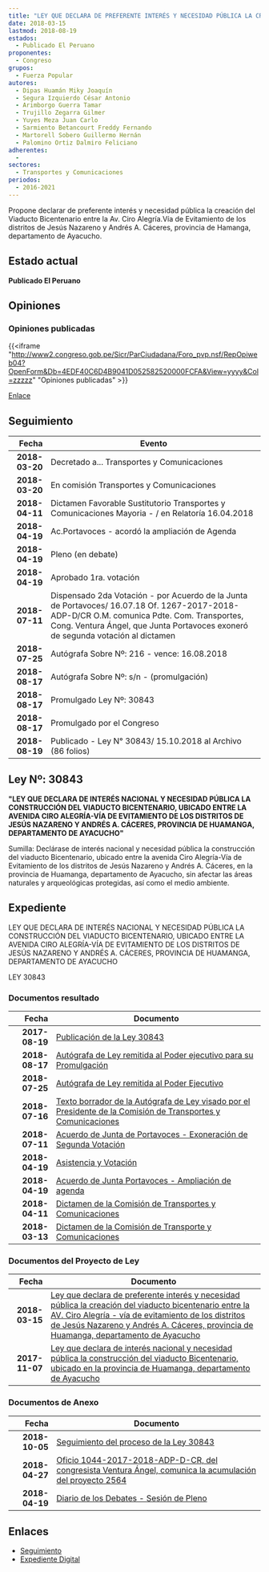 ```yaml
---
title: "LEY QUE DECLARA DE PREFERENTE INTERÉS Y NECESIDAD PÚBLICA LA CREACIÓN DEL VIADUCTO BICENTENARIO ENTRE LA AV. CIRO ALEGRÍA-VÍA DE EVITAMIENTO DE LOS DISTRITOS DE JESÚS NAZARENO Y ANDRÉS A. CÁCERES, PROVINCIA DE HUAMANGA, DEPARTAMENTO DE AYACUCHO"
date: 2018-03-15
lastmod: 2018-08-19
estados: 
  - Publicado El Peruano
proponentes: 
  - Congreso
grupos: 
  - Fuerza Popular
autores: 
  - Dipas Huamán Miky Joaquín
  - Segura Izquierdo César Antonio
  - Arimborgo Guerra Tamar
  - Trujillo Zegarra Gilmer
  - Yuyes Meza Juan Carlo
  - Sarmiento Betancourt Freddy Fernando
  - Martorell Sobero Guillermo Hernán
  - Palomino Ortiz Dalmiro Feliciano
adherentes: 
  - 
sectores: 
  - Transportes y Comunicaciones
periodos: 
  - 2016-2021
---
```


Propone declarar de preferente interés y necesidad pública la creación del Viaducto Bicentenario entre la Av. Ciro Alegría.Vía de Evitamiento de los distritos de Jesús Nazareno y Andrés A. Cáceres, provincia de Hamanga, departamento de Ayacucho.


## Estado actual

**Publicado El Peruano**

## Opiniones

### Opiniones publicadas

{{<iframe "http://www2.congreso.gob.pe/Sicr/ParCiudadana/Foro_pvp.nsf/RepOpiweb04?OpenForm&Db=4EDF40C6D4B9041D052582520000FCFA&View=yyyy&Col=zzzzz" "Opiniones publicadas" >}}

[Enlace](http://www2.congreso.gob.pe/Sicr/ParCiudadana/Foro_pvp.nsf/RepOpiweb04?OpenForm&Db=4EDF40C6D4B9041D052582520000FCFA&View=yyyy&Col=zzzzz)

## Seguimiento

| Fecha | Evento |
|------:|--------|
| **2018-03-20** | Decretado a... Transportes y Comunicaciones|
| **2018-03-20** | En comisión Transportes y Comunicaciones|
| **2018-04-11** | Dictamen Favorable Sustitutorio Transportes y Comunicaciones Mayoria - / en Relatoría 16.04.2018|
| **2018-04-19** | Ac.Portavoces - acordó la ampliación de Agenda|
| **2018-04-19** | Pleno (en debate)|
| **2018-04-19** | Aprobado 1ra. votación|
| **2018-07-11** | Dispensado 2da Votación - por Acuerdo de la Junta de Portavoces/ 16.07.18 Of. 1267-2017-2018-ADP-D/CR O.M. comunica Pdte. Com. Transportes, Cong. Ventura Ángel, que Junta Portavoces exoneró de segunda votación al dictamen|
| **2018-07-25** | Autógrafa Sobre Nº: 216 - vence: 16.08.2018|
| **2018-08-17** | Autógrafa Sobre Nº: s/n - (promulgación)|
| **2018-08-17** | Promulgado Ley Nº: 30843|
| **2018-08-17** | Promulgado por el Congreso|
| **2018-08-19** | Publicado - Ley N° 30843/ 15.10.2018 al Archivo (86 folios)|

## Ley Nº: 30843

**"LEY QUE DECLARA DE INTERÉS NACIONAL Y NECESIDAD PÚBLICA LA CONSTRUCCIÓN DEL VIADUCTO BICENTENARIO, UBICADO ENTRE LA AVENIDA CIRO ALEGRÍA-VÍA DE EVITAMIENTO DE LOS DISTRITOS DE JESÚS NAZARENO Y ANDRÉS A. CÁCERES, PROVINCIA DE HUAMANGA, DEPARTAMENTO DE AYACUCHO"**

Sumilla: Declárase de interés nacional y necesidad pública la construcción del viaducto Bicentenario, ubicado entre la avenida Ciro Alegría-Vía de Evitamiento de los distritos de Jesús Nazareno y Andrés A. Cáceres, en la provincia de Huamanga, departamento de Ayacucho, sin afectar las áreas naturales y arqueológicas protegidas, así como el medio ambiente.


## Expediente

LEY QUE DECLARA DE INTERÉS NACIONAL Y NECESIDAD PÚBLICA LA CONSTRUCCIÓN DEL VIADUCTO BICENTENARIO, UBICADO ENTRE LA AVENIDA CIRO ALEGRÍA-VÍA DE EVITAMIENTO DE LOS DISTRITOS DE JESÚS NAZARENO Y ANDRÉS A. CÁCERES, PROVINCIA DE HUAMANGA, DEPARTAMENTO DE AYACUCHO

LEY 30843


### Documentos resultado

| Fecha | Documento |
|------:|--------|
| **2017-08-19** | [Publicación de la Ley 30843](http://www.leyes.congreso.gob.pe/Documentos/2016_2021/ADLP/Normas_Legales/30843--ey.pdf) |
| **2018-08-17** | [Autógrafa de Ley remitida al Poder ejecutivo para su Promulgación](http://www.leyes.congreso.gob.pe/Documentos/2016_2021/ADLP/Texto_Aprobado/AU0256420180817.PDF) |
| **2018-07-25** | [Autógrafa de Ley remitida al Poder Ejecutivo](http://www.leyes.congreso.gob.pe/Documentos/2016_2021/Autografas/Ley_y_de_Resolucion_Legislativa/AU0256420180725.PDF) |
| **2018-07-16** | [Texto borrador de la Autógrafa de Ley visado por el Presidente de la Comisión de Transportes y Comunicaciones](http://www.leyes.congreso.gob.pe/Documentos/2016_2021/Texto_Borrador_de_Autografa/BAU0256420180716.pdf) |
| **2018-07-11** | [Acuerdo de Junta de Portavoces - Exoneración de Segunda Votación](http://www.leyes.congreso.gob.pe/Documentos/2016_2021/Acuerdos/Junta_Portavoces/AJP0256420180711..pdf) |
| **2018-04-19** | [Asistencia y Votación](http://www.leyes.congreso.gob.pe/Documentos/2016_2021/Asistencia_y_Votacion/Proyectos_de_Ley/AV0256420180419..pdf) |
| **2018-04-19** | [Acuerdo de Junta Portavoces - Ampliación de agenda](http://www.leyes.congreso.gob.pe/Documentos/2016_2021/Acuerdos/Junta_Portavoces/AJ0256420180419.pdf) |
| **2018-04-11** | [Dictamen de la Comisión de Transportes y Comunicaciones](http://www.leyes.congreso.gob.pe/Documentos/2016_2021/Dictamenes/Proyectos_de_Ley/02564DC23MAY20180411..pdf) |
| **2018-03-13** | [Dictamen de la Comisión de Transporte y Comunicaciones](http://www.leyes.congreso.gob.pe/Documentos/2016_2021/Dictamenes/Proyectos_de_Ley/02096DC23MAY20180313.pdf) |

### Documentos del Proyecto de Ley

| Fecha | Documento |
|------:|--------|
| **2018-03-15** | [Ley que declara de preferente interés y necesidad pública la creación del viaducto bicentenario entre la AV. Ciro Alegría - vía de evitamiento de los distritos de Jesús Nazareno y Andrés A. Cáceres, provincia de Huamanga, departamento de Ayacucho](http://www.leyes.congreso.gob.pe/Documentos/2016_2021/Proyectos_de_Ley_y_de_Resoluciones_Legislativas/PL0256420180315.pdf) |
| **2017-11-07** | [Ley que declara de interés nacional y necesidad pública la construcción del viaducto Bicentenario, ubicado en la provincia de Huamanga, departamento de Ayacucho](http://www.leyes.congreso.gob.pe/Documentos/2016_2021/Proyectos_de_Ley_y_de_Resoluciones_Legislativas/PL0209420171107.pdf) |

### Documentos de Anexo

| Fecha | Documento |
|------:|--------|
| **2018-10-05** | [Seguimiento del proceso de la Ley 30843](http://www.leyes.congreso.gob.pe/Documentos/2016_2021/Seguimiento_de_Proyectos_de_Ley/02564PL20181005.pdf) |
| **2018-04-27** | [Oficio 1044-2017-2018-ADP-D-CR, del congresista Ventura Ángel, comunica la acumulación del proyecto 2564](http://www.leyes.congreso.gob.pe/Documentos/2016_2021/Oficios/Comisiones_Ordinarias/OFICIO-1044-2017-2018-ADP-D-CR.pdf) |
| **2018-04-19** | [Diario de los Debates - Sesión de Pleno](http://www2.congreso.gob.pe/Sicr/DiarioDebates/Publicad.nsf/SesionesPleno/05256D6E0073DFE90525827500614703/$FILE/SLO-2017-8.pdf) |

## Enlaces 

- [Seguimiento](http://www2.congreso.gob.pe/Sicr/TraDocEstProc/CLProLey2016.nsf/f7fff46988ca05b1052578e100829cc7/5bb76459229e5e7205258251007c9af1?OpenDocument)
- [Expediente Digital](http://www2.congreso.gob.pe/Sicr/TraDocEstProc/CLProLey2016.nsf/f7fff46988ca05b1052578e100829cc7/5bb76459229e5e7205258251007c9af1?OpenDocument&Click=05257FB7005EB655.eb71d0cf91d8294e05256cdf006b5706/$Body/0.1C6C)
